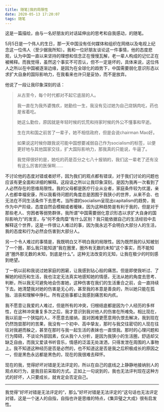```yaml
---
title: 随笔|我的局限性
date: 2020-05-13 17:20:07
tags: 随笔
---
```


这是一篇描绘，由与一名好朋友的对话延伸出的思考和自我感动，的随笔。

<!--more-->

5月5日是一个伟人的生日，那一天中国没有任何媒体和组织在网络以及电视上纪念这一位伟人（至少据我所知）。我和一位好朋友谈论这一件事情，他的态度悲观，认为中国一直以来坚持的理想和信念正在慢慢瓦解，老一辈人构成的记忆正在被稀释。而我觉得，虽然这个事实不可否认，但不一定是坏的，具体来说，这位伟人之所以在中国被逐渐边缘，是因为在全球化的趋势下，中国需要弱化意识形态以求扩大自身的国际影响力，在我看来也许只是妥协，而不是放弃。

他说了一段让我印象深刻的话：

> 从古至今，每个时代都对不起它底层的人。
>
> 我一直在为我外婆愧疚，她勤俭一生，我没有见过她为自己烧锅肉吃，药也是省着吃。
>
> 她这么勤俭，原因就是年轻时候的饥荒和持家时候的外公不懂事和早逝。
>
> 生在共和国之前苦了一辈子，她不相信政府，但是会说chairman Mao好。
>
> 如果说这时候你跟我说可能中国想要减弱自己作为socialism的标签，以便更好地与其他国家交往，扩大国际影响力，那我真的只能说，牛逼了。
>
> 我觉得很好的是，她吃的药是百分之七八十报销的，我们这一辈老了还有没有这么厉害的医保啊……

不讨论他的态度对错或者好坏，因为我们的观点都有错误，对于我们讨论的问题也应该有更全面和详细的解释。这段话之所以让我印象深刻，是因为我再一次看到了人必然存在的思维局限性。我的父母都是医疗行业从业者，家庭条件较为优渥，亲人也都幸福安康，所以我看待问题的角度总是困囿于我狭小的世界，从来不会、也无法在不同生活条件下去思考。当所谓的socialism呈现出capitalism的趋势，我作为中产阶级，态度自然会模糊或者暧昧，因为这种趋势是有利于我的，但是对于那些老人、穷困者等弱势群体，我所谓”中国需要弱化意识形态以求扩大自身的国际影响力“的发言，与”何不食肉糜“有什么区别？我只能依据自己的生活经验中去解释这个世界，这是一件很让人难过的事，因为我永远不会明白大部分人的生活，我的态度和行为必然会伤害到大部分人。

另一个令人难过的事情是，我既明白又不明白我的局限性。因为既然我的认知被划了一个圈，那么我只能知道”我在圈里，圈外有无数的未知“这个事实，而不能知道”圈外那无数的未知，到底是什么“。这种无法改变的无知，让我在极少的时刻感到绝望。

丁一帆以前和我说过她家庭的困窘，让我感到钻心般的痛苦。但是即使我听过、了解她的经历和生活，我也注定无法真实地感知她的情感，无法从她的角度去思考、判断，所以我无可避免地会伤害她，这种伤害在我们的生活重合之前，会一直持续下去。她清楚我对她的伤害是无心的，甚至我的本意是善良的，所以她只能在孤独、沮丧和理解中挣扎。所有这些事都让我感到痛苦和内疚。

我不愿意让我爱的人难过，但是所有的冲突，归根结底都是因为个人经历的多样性，在这种冲突重复多次之后，我才意识到我对他人的伤害在所难免。相比现在，我以前是一个狭隘的人，不愿意去接纳，面对困难更愿意用仇恨去解决，我到现在仍然饱尝那时的苦果，我没有一个初中、高中挚友，那时与我交往密切的人现在往往对我避而躲之，甚至在那时与我一起生活的表妹也一直恨我。那时的心理问题和行为障碍，不谈论外部因素，仅从我个人分析，是因为我狭小的生活圈，舒适却又缺乏自由，而我又爱读书听音乐，情感的泛滥无处泼洒，只得发泄在周围的人事物上。我不知道这种经历是否是必然的，也不知道这是否是我之后积极成长的原因之一，但是黑色永远都是黑色的，现在的我很难去释怀。

现在的我，觉得好坏对错是无法评定的，所以在自己的底线之上静静地接纳别人的观点和行为，是我目前采取的方式。正如上一句说到的，我也无法评判现在这种方式的好坏，人只要成长，就肯定会否定自己。

--------------------------

我觉得”好坏对错是无法评定的“，那么”好坏对错是无法评定的“这句话也无法评定对错，这是一个迷人的自指，自指也许是思维的特点，《集异璧之大成》很有启发性。